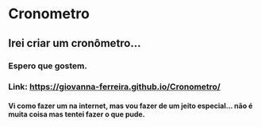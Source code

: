 # Cronometro

## Irei criar um cronômetro...
### Espero que gostem.
### Link: https://giovanna-ferreira.github.io/Cronometro/
#### Vi como fazer um na internet, mas vou fazer de um jeito especial... não é muita coisa mas tentei fazer o que pude.
